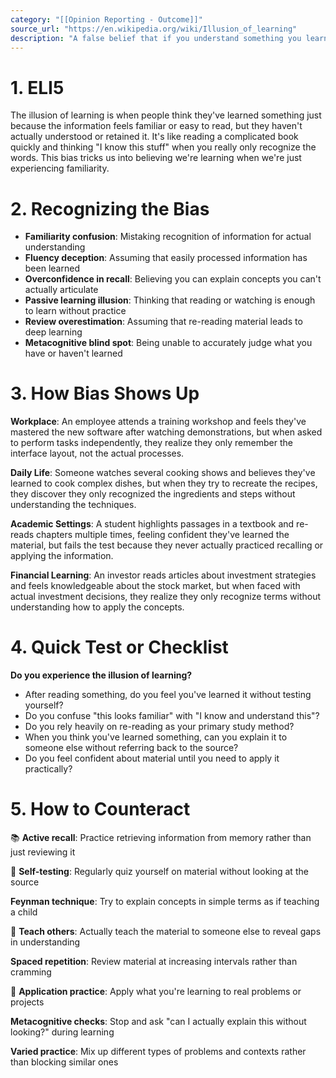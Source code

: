 ```yaml
---
category: "[[Opinion Reporting - Outcome]]"
source_url: "https://en.wikipedia.org/wiki/Illusion_of_learning"
description: "A false belief that if you understand something you learned and acquired a knowledge about it"
---
```


# 1. ELI5

The illusion of learning is when people think they've learned something just because the information feels familiar or easy to read, but they haven't actually understood or retained it. It's like reading a complicated book quickly and thinking "I know this stuff" when you really only recognize the words. This bias tricks us into believing we're learning when we're just experiencing familiarity.

# 2. Recognizing the Bias

- **Familiarity confusion**: Mistaking recognition of information for actual understanding
- **Fluency deception**: Assuming that easily processed information has been learned
- **Overconfidence in recall**: Believing you can explain concepts you can't actually articulate
- **Passive learning illusion**: Thinking that reading or watching is enough to learn without practice
- **Review overestimation**: Assuming that re-reading material leads to deep learning
- **Metacognitive blind spot**: Being unable to accurately judge what you have or haven't learned

# 3. How Bias Shows Up

**Workplace**: An employee attends a training workshop and feels they've mastered the new software after watching demonstrations, but when asked to perform tasks independently, they realize they only remember the interface layout, not the actual processes.

**Daily Life**: Someone watches several cooking shows and believes they've learned to cook complex dishes, but when they try to recreate the recipes, they discover they only recognized the ingredients and steps without understanding the techniques.

**Academic Settings**: A student highlights passages in a textbook and re-reads chapters multiple times, feeling confident they've learned the material, but fails the test because they never actually practiced recalling or applying the information.

**Financial Learning**: An investor reads articles about investment strategies and feels knowledgeable about the stock market, but when faced with actual investment decisions, they realize they only recognize terms without understanding how to apply the concepts.

# 4. Quick Test or Checklist

**Do you experience the illusion of learning?**

- After reading something, do you feel you've learned it without testing yourself?
- Do you confuse "this looks familiar" with "I know and understand this"?
- Do you rely heavily on re-reading as your primary study method?
- When you think you've learned something, can you explain it to someone else without referring back to the source?
- Do you feel confident about material until you need to apply it practically?

# 5. How to Counteract

📚 **Active recall**: Practice retrieving information from memory rather than just reviewing it

🤔 **Self-testing**: Regularly quiz yourself on material without looking at the source

**Feynman technique**: Try to explain concepts in simple terms as if teaching a child

💬 **Teach others**: Actually teach the material to someone else to reveal gaps in understanding

 **Spaced repetition**: Review material at increasing intervals rather than cramming

📝 **Application practice**: Apply what you're learning to real problems or projects

 **Metacognitive checks**: Stop and ask "can I actually explain this without looking?" during learning

**Varied practice**: Mix up different types of problems and contexts rather than blocking similar ones

